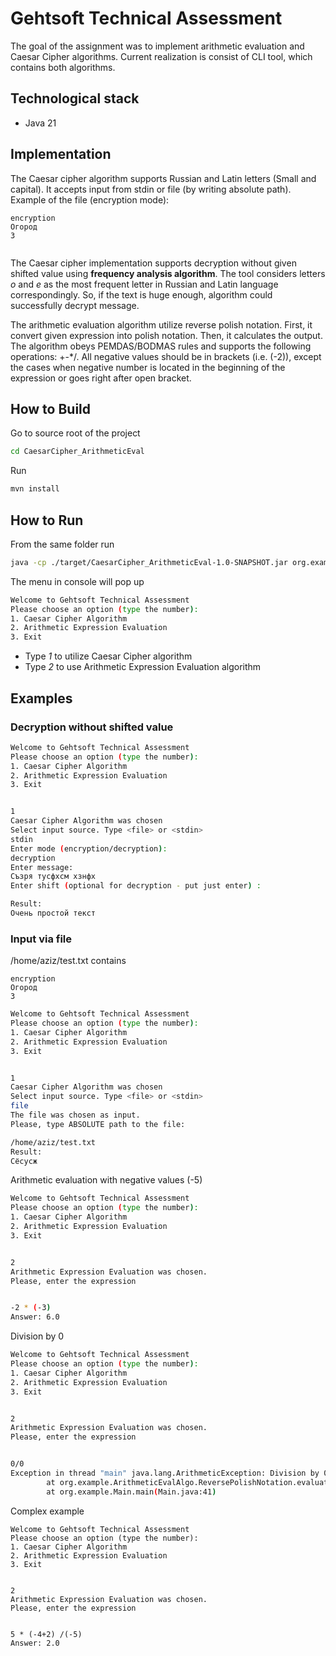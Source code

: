 # Gehtsoft Technical Assessment
The goal of the assignment was to implement arithmetic evaluation and Caesar Cipher algorithms. Current realization is consist of CLI tool, which contains both algorithms.

## Technological stack
- Java 21

## Implementation
The Caesar cipher algorithm supports Russian and Latin letters (Small and capital). It accepts input from stdin or file (by writing absolute path).
Example of the file (encryption mode):
```
encryption
Огород
3


```
The Caesar cipher implementation supports decryption without given shifted value using **frequency analysis algorithm**. The tool considers letters *о* and *e* as the most frequent letter in Russian and Latin language correspondingly. So, if the text is huge enough, algorithm could successfully decrypt message. 

The arithmetic evaluation algorithm utilize reverse polish notation. First, it convert given expression into polish notation.  Then, it calculates the output. The algorithm obeys PEMDAS/BODMAS rules and supports the following operations:
 +-*/. All negative values should be in brackets (i.e. (-2)), except the cases  when negative number is located in the beginning of the expression or goes right after open bracket.
## How to Build

Go to source root of the project
```bash
cd CaesarCipher_ArithmeticEval
```
Run 
```bash
mvn install
```

## How to Run
From the same folder run
```bash
java -cp ./target/CaesarCipher_ArithmeticEval-1.0-SNAPSHOT.jar org.example.Main

```
The menu in console will pop up
```bash
Welcome to Gehtsoft Technical Assessment
Please choose an option (type the number):
1. Caesar Cipher Algorithm
2. Arithmetic Expression Evaluation
3. Exit

```

- Type *1* to utilize Caesar Cipher algorithm
- Type *2* to use Arithmetic Expression Evaluation algorithm

## Examples
### Decryption without shifted value
```bash
Welcome to Gehtsoft Technical Assessment
Please choose an option (type the number):
1. Caesar Cipher Algorithm
2. Arithmetic Expression Evaluation
3. Exit


1
Caesar Cipher Algorithm was chosen
Select input source. Type <file> or <stdin>
stdin
Enter mode (encryption/decryption):
decryption
Enter message:
Съзря тусфхсм хзнфх
Enter shift (optional for decryption - put just enter) :

Result:
Очень простой текст
```
### Input via file
/home/aziz/test.txt contains
```
encryption
Огород
3
```
```bash
Welcome to Gehtsoft Technical Assessment
Please choose an option (type the number):
1. Caesar Cipher Algorithm
2. Arithmetic Expression Evaluation
3. Exit


1
Caesar Cipher Algorithm was chosen
Select input source. Type <file> or <stdin>
file
The file was chosen as input.
Please, type ABSOLUTE path to the file:

/home/aziz/test.txt
Result:
Сёсусж

```

Arithmetic evaluation with negative values (-5)

```bash
Welcome to Gehtsoft Technical Assessment
Please choose an option (type the number):
1. Caesar Cipher Algorithm
2. Arithmetic Expression Evaluation
3. Exit


2  
Arithmetic Expression Evaluation was chosen.
Please, enter the expression


-2 * (-3)
Answer: 6.0


```
Division by 0 
```bash
Welcome to Gehtsoft Technical Assessment
Please choose an option (type the number):
1. Caesar Cipher Algorithm
2. Arithmetic Expression Evaluation
3. Exit


2
Arithmetic Expression Evaluation was chosen.
Please, enter the expression


0/0
Exception in thread "main" java.lang.ArithmeticException: Division by 0
        at org.example.ArithmeticEvalAlgo.ReversePolishNotation.evaluateExpression(ReversePolishNotation.java:112)
        at org.example.Main.main(Main.java:41)

```
Complex example 
```
Welcome to Gehtsoft Technical Assessment
Please choose an option (type the number):
1. Caesar Cipher Algorithm
2. Arithmetic Expression Evaluation
3. Exit


2
Arithmetic Expression Evaluation was chosen.
Please, enter the expression


5 * (-4+2) /(-5)
Answer: 2.0

```
